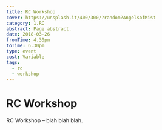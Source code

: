 ```yaml
---
title: RC Workshop
cover: https://unsplash.it/400/300/?random?AngelsofMist
category: 1.RC
abstract: Page abstract.
date: 2018-03-26
fromTime: 4.30pm
toTime: 6.30pm
type: event
cost: Variable
tags:
  - rc
  - workshop
---
```


# RC Workshop

RC Workshop – blah blah blah.
